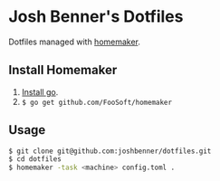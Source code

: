 # Josh Benner's Dotfiles

Dotfiles managed with [homemaker](https://github.com/FooSoft/homemaker).

## Install Homemaker

1. [Install go](https://golang.org/doc/install).
2. `$ go get github.com/FooSoft/homemaker`

## Usage

```sh
$ git clone git@github.com:joshbenner/dotfiles.git
$ cd dotfiles
$ homemaker -task <machine> config.toml .
```

